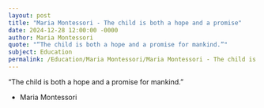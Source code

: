 ```yaml
---
layout: post
title: "Maria Montessori - The child is both a hope and a promise"
date: 2024-12-28 12:00:00 -0000
author: Maria Montessori
quote: "“The child is both a hope and a promise for mankind.”"
subject: Education
permalink: /Education/Maria Montessori/Maria Montessori - The child is both a hope and a promise
---
```


“The child is both a hope and a promise for mankind.”

- Maria Montessori
